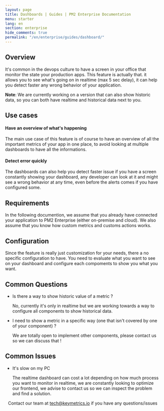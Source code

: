 ```yaml
---
layout: page
title: Dashboards | Guides | PM2 Enterprise Documentation
menu: starter
lang: en
section: enterprise
hide_comments: true
permalink: "/en/enterprise/guides/dashboard/"
---
```


## Overview

It's common in the devops culture to have a screen in your office that monitor the state your production apps.
This feature is actually that. it allows you to see what's going on in realtime (max 5 sec delay), it can help you detect faster any wrong behavior of your application.

**Note**: We are currently working on a version that can also show historic data, so you can both have realtime and historical data next to you.

## Use cases

#### Have an overview of what's happening

The main use case of this feature is of course to have an overview of all the important metrics of your app in one place, to avoid looking at multiple dashboards to have all the informations.

#### Detect error quickly

The dashboards can also help you detect faster issue if you have a screen constantly showing your dashboard, any developer can look at it and might see a wrong behavior at any time, even before the alerts comes if you have configured some.

## Requirements

In the following documention, we assume that you already have connected your application to PM2 Enterprise (either on-premise and cloud).
We also assume that you know how custom metrics and customs actions works.

## Configuration

Since the feature is really just customization for your needs, there a no specific configuration to have. You need to evaluate what you want to see on your dashboard and configure each compoments to show you what you want.

## Common Questions

* Is there a way to show historic value of a metric ?

  No, currently it's only in realtime but we are working towards a way to configure all components to show historical data.

* I need to show a metric in a specific way (one that isn't covered by one of your component) ?

  We are totally open to implement other components, please contact us so we can discuss that !

## Common Issues

* It's slow on my PC

  The realtime dashboard can cost a lot depending on how much process you want to monitor in realtime, we are constantly looking to optimize our frontend, we advise to contact us so we can inspect the problem and find a solution.




<center>
Contact our team at <a href="mailto:tech@keymetrics.io">tech@keymetrics.io</a> if you have any questions/issues
</center>
